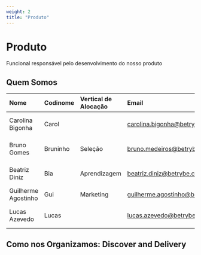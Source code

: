 ```yaml
---
weight: 2
title: "Produto"
---
```


# Produto

Funcional responsável pelo desenvolvimento do nosso produto


## Quem Somos

| Nome        			| Codinome		| Vertical de Alocação		| Email								| Linkedin    	|
| :---        			| :---			| :---						| :---        						| :---          |
| Carolina Bigonha     	| Carol			| 							| carolina.bigonha@betrybe.com 		| {{< button href="https://www.linkedin.com/in/carolinabigonha/" >}}Linkedin{{< /button >}}   |
| Bruno Gomes   		| Bruninho		| Seleção					| bruno.medeiros@betrybe.com   		| {{< button href="https://www.linkedin.com/in/brunogomesmedeiros/" >}}Linkedin{{< /button >}} |
| Beatriz Diniz   		| Bia			| Aprendizagem				| beatriz.diniz@betrybe.com   		| {{< button href="https://www.linkedin.com/in/beatrizaraujoad/" >}}Linkedin{{< /button >}} |
| Guilherme Agostinho	| Gui			| Marketing					| guilherme.agostinho@betrybe.com   | {{< button href="https://www.linkedin.com/in/guilherme-agostinho-7b00a593/" >}}Linkedin{{< /button >}} |
| Lucas Azevedo   		| Lucas			|							| lucas.azevedo@betrybe.com    		| {{< button href="https://www.linkedin.com/in/lucasazevedo-productdesigner/" >}}Linkedin{{< /button >}} |


## Como nos Organizamos: Discover and Delivery